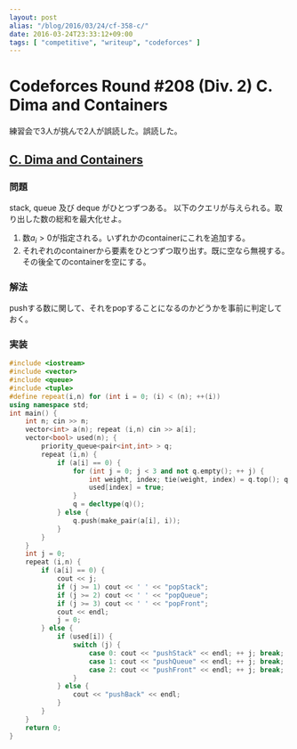 ```yaml
---
layout: post
alias: "/blog/2016/03/24/cf-358-c/"
date: 2016-03-24T23:33:12+09:00
tags: [ "competitive", "writeup", "codeforces" ]
---
```


# Codeforces Round #208 (Div. 2) C. Dima and Containers

練習会で3人が挑んで2人が誤読した。誤読した。

## [C. Dima and Containers](http://codeforces.com/contest/358/problem/C)

### 問題

stack, queue 及び deque がひとつずつある。
以下のクエリが与えられる。取り出した数の総和を最大化せよ。

1.  数$a_i \gt 0$が指定される。いずれかのcontainerにこれを追加する。
2.  それぞれのcontainerから要素をひとつずつ取り出す。既に空なら無視する。その後全てのcontainerを空にする。

### 解法

pushする数に関して、それをpopすることになるのかどうかを事前に判定しておく。

### 実装

``` c++
#include <iostream>
#include <vector>
#include <queue>
#include <tuple>
#define repeat(i,n) for (int i = 0; (i) < (n); ++(i))
using namespace std;
int main() {
    int n; cin >> n;
    vector<int> a(n); repeat (i,n) cin >> a[i];
    vector<bool> used(n); {
        priority_queue<pair<int,int> > q;
        repeat (i,n) {
            if (a[i] == 0) {
                for (int j = 0; j < 3 and not q.empty(); ++ j) {
                    int weight, index; tie(weight, index) = q.top(); q.pop();
                    used[index] = true;
                }
                q = decltype(q)();
            } else {
                q.push(make_pair(a[i], i));
            }
        }
    }
    int j = 0;
    repeat (i,n) {
        if (a[i] == 0) {
            cout << j;
            if (j >= 1) cout << ' ' << "popStack";
            if (j >= 2) cout << ' ' << "popQueue";
            if (j >= 3) cout << ' ' << "popFront";
            cout << endl;
            j = 0;
        } else {
            if (used[i]) {
                switch (j) {
                    case 0: cout << "pushStack" << endl; ++ j; break;
                    case 1: cout << "pushQueue" << endl; ++ j; break;
                    case 2: cout << "pushFront" << endl; ++ j; break;
                }
            } else {
                cout << "pushBack" << endl;
            }
        }
    }
    return 0;
}
```

